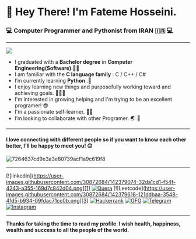 # :wave: Hey There! I'm Fateme Hosseini.  #
###  :computer: Computer Programmer and Pythonist from IRAN  :iran:  :computer: ###
---
 ![](https://imgprx.livejournal.net/4ea3c9853f469e66433e1ba01bb8a75d685f54d9/YhLdR68Z0OwssUlGsqC0zTdPbnpD-AgcusF5necJIVug6IN6fPgkWJDp4HN2zOwNdCMCAlhWI5hZZkIyidEJWb2K-PNVlTrkXxN5OZRgdMA)
- I graduated with a **Bachelor degree** in **Computer Engineering(Software)**.👩‍🎓
- I am familiar with the **C language family** : C / C++ / C#
- I’m currently learning  **Python** .:snake:
- I enjoy learning new things and purposefully working toward and achieving goals. :muscle::muscle::muscle:
- I'm interested in growing,helping and I'm trying to be an excellent programer! :sunglasses:
- I'm a passionate self-learner. :woman_technologist:
- I’m looking to collaborate with other Programer. :earth_asia: :handshake:

---
#### I love connecting with different people so if you want to know each other better, I'll be happy to meet you! 😊 ####
![7264637cd9e3a3e80739acf1a9c619f8](https://user-images.githubusercontent.com/30872684/141693399-ccc50f34-2c54-49f7-bfde-80543e9d9f02.jpg)

---
[![linkedin](https://user-images.githubusercontent.com/30872684/142379074-32da1cd1-f54f-4243-a355-169d7c842d04.png][1]
[![Quera](https://user-images.githubusercontent.com/30872684/142379515-9234d43f-c9b2-41d7-a3b9-59b2f22241c7.png)][2]
[![Leetcode](https://user-images.githubusercontent.com/30872684/142379618-121ddbaa-3548-4fd5-b934-09fdac71cc0b.png][3]
[![Hackerrank](https://user-images.githubusercontent.com/30872684/142379688-1ce61acd-f072-47a0-a24f-b3580ba61ca3.png)][4]
[![GFG](https://cloud.githubusercontent.com/assets/17016297/18839848/0fc7e74e-83d2-11e6-8c6a-277fc9d6e067.png)][5]
[![Telegram](https://cloud.githubusercontent.com/assets/17016297/18839848/0fc7e74e-83d2-11e6-8c6a-277fc9d6e067.png)][6]
[![Instagram](![Insta](https://user-images.githubusercontent.com/30872684/142379784-bb796126-9035-4f7c-99e4-7c6eadfa5212.png))][7]

[1]: http://linkedin.com/in/fateme-hosseini-183aa2133
[2]: https://quera.ir/profile/mv9t9m
[3]: https://leetcode.com/ft_hs1396/
[4]: https://www.hackerrank.com/fh_Programer777
[5]: https://auth.geeksforgeeks.org/user/fhprogramer777
[6]: https://t.me/Fateme00Hosseini
[7]: https://www.instagram.com/ft_hs1396/







---

**Thanks for taking the time to read my profile. I wish health, happiness, wealth and success to all the people of the world.** 




